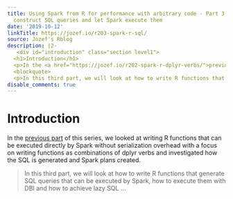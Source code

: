 ```yaml
---
title: Using Spark from R for performance with arbitrary code - Part 3 - Using R to
  construct SQL queries and let Spark execute them
date: '2019-10-12'
linkTitle: https://jozef.io/r203-spark-r-sql/
source: Jozef's Rblog
description: |2-
   <div id="introduction" class="section level1">
  <h1>Introduction</h1>
  <p>In the <a href="https://jozef.io/r202-spark-r-dplyr-verbs/">previous part</a> of this series, we looked at writing R functions that can be executed directly by Spark without serialization overhead with a focus on writing functions as combinations of dplyr verbs and investigated how the SQL is generated and Spark plans created.</p>
  <blockquote>
  <p>In this third part, we will look at how to write R functions that generate SQL queries that can be executed by Spark, how to execute them with DBI and how to achieve lazy SQL ...
disable_comments: true
---
```

 <div id="introduction" class="section level1">
<h1>Introduction</h1>
<p>In the <a href="https://jozef.io/r202-spark-r-dplyr-verbs/">previous part</a> of this series, we looked at writing R functions that can be executed directly by Spark without serialization overhead with a focus on writing functions as combinations of dplyr verbs and investigated how the SQL is generated and Spark plans created.</p>
<blockquote>
<p>In this third part, we will look at how to write R functions that generate SQL queries that can be executed by Spark, how to execute them with DBI and how to achieve lazy SQL ...
